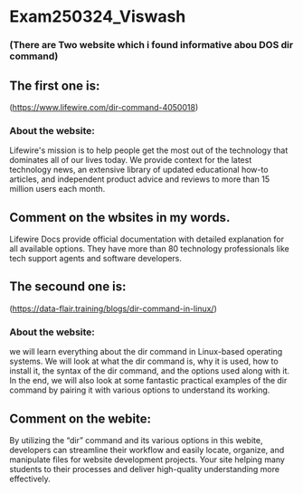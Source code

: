 # Exam250324_Viswash
### (There are Two website which i found informative abou DOS dir command)

## The first one is:

(https://www.lifewire.com/dir-command-4050018)

### About the website:
Lifewire's mission is to help people get the most out of the technology that dominates all of our lives today. We provide context for the latest technology news, an extensive library of updated educational how-to articles, and independent product advice and reviews to more than 15 million users each month.

## Comment on the wbsites in my words.

Lifewire Docs provide official documentation with detailed explanation for all available options.
They have more than 80 technology professionals like tech support agents and software developers.

## The secound one is:

(https://data-flair.training/blogs/dir-command-in-linux/)

### About the website:
 we will learn everything about the dir command in Linux-based operating systems. We will look at what the dir command is, why it is used, how to install it, the syntax of the dir command, and the options used along with it. In the end, we will also look at some fantastic practical examples of the dir command by pairing it with various options to understand its working.

## Comment on the webite:
By utilizing the “dir” command and its various options in this webite, developers can streamline their workflow and easily locate, organize, and manipulate files for website development projects. Your site helping many students to their processes and deliver high-quality understanding more effectively.
